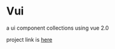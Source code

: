 # Vui
a ui component collections using vue 2.0

project link is [here](http://119.29.35.131/vui/index.html)
